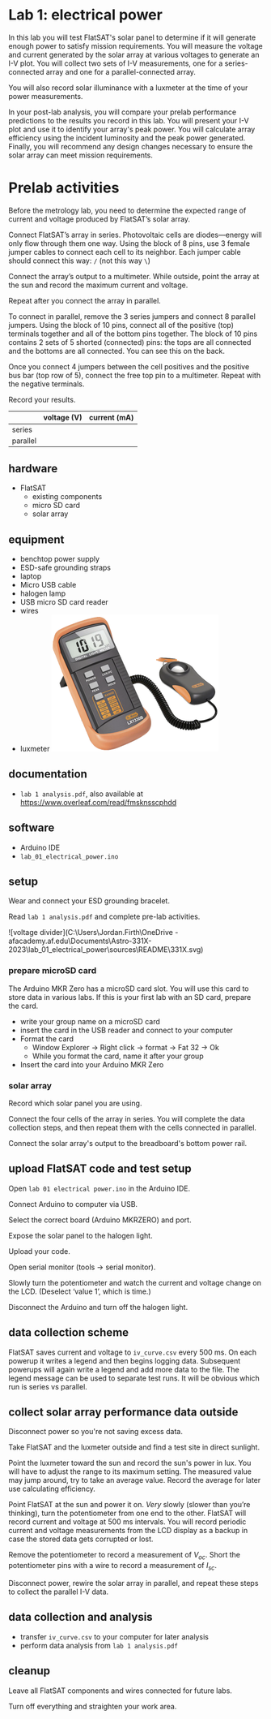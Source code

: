 # Lab 1: electrical power

In this lab you will test FlatSAT's solar panel to determine if it will generate enough power to satisfy mission requirements. You will measure the voltage and current generated by the solar array at various voltages to generate an I-V plot. You will collect two sets of I-V measurements, one for a series-connected array and one for a parallel-connected array. 

You will also record solar illuminance with a luxmeter at the time of your power measurements. 

In your post-lab analysis, you will compare your prelab performance predictions to the results you record in this lab. You will present your I-V plot and use it to identify your array's peak power. You will calculate array efficiency using the incident luminosity and the peak power generated. Finally, you will recommend any design changes necessary to ensure the solar array can meet mission requirements.

# Prelab activities

Before the metrology lab, you need to determine the  expected range of current and voltage produced by FlatSAT’s solar array. 

Connect FlatSAT’s array in series. Photovoltaic cells are diodes—energy will only flow through them one way. Using the block of 8 pins, use 3 female jumper cables to connect each cell to its neighbor. Each jumper cable should connect this way: `/` (not this way `\`)

Connect the array’s output to a multimeter. While outside, point the array at the sun and record the maximum current and voltage.

Repeat after you connect the array in parallel. 

To connect in parallel, remove the 3 series jumpers and connect 8 parallel jumpers. Using the block of 10 pins, connect all of the positive (top) terminals together and all of the bottom pins together. The block of 10 pins contains 2 sets of 5 shorted (connected) pins: the tops are all connected and the bottoms are all connected. You can see this on the back. 

Once you connect 4 jumpers between the cell positives and the positive bus bar (top row of 5), connect the free top pin to a multimeter. Repeat with the negative terminals. 

Record your results. 

|          | voltage (V) | current (mA) |
| -------- | ----------- | ------------ |
| series   |             |              |
| parallel |             |              |



## hardware

- FlatSAT
  - existing components
  - micro SD card
  - solar array

## equipment

- benchtop power supply
- ESD-safe grounding straps
- laptop
- Micro USB cable
- halogen lamp
- USB micro SD card reader
- wires
- luxmeter
  ![luxmeter](sources/luxmeter.png)

## documentation

- `lab 1 analysis.pdf`, also available at https://www.overleaf.com/read/fmsknsscphdd

## software

- Arduino IDE
- `lab_01_electrical_power.ino`



## setup

Wear and connect your ESD grounding bracelet. 

Read `lab 1 analysis.pdf` and complete pre-lab activities. 



![voltage divider](C:\Users\Jordan.Firth\OneDrive - afacademy.af.edu\Documents\Astro-331X-2023\lab_01_electrical_power\sources\README\331X.svg)



### prepare microSD card

The Arduino MKR Zero has a microSD card slot. You will use this card to store data in various labs. If this is your first lab with an SD card, prepare the card. 

- write your group name on a microSD card
- insert the card in the USB reader and connect to your computer
- Format the card
  - Window Explorer -> Right click -> format -> Fat 32 -> Ok
  - While you format the card, name it after your group
- Insert the card into your Arduino MKR Zero

### solar array

Record which solar panel you are using. 

Connect the four cells of the array in series. You will complete the data collection steps, and then repeat them with the cells connected in parallel. 

Connect the solar array's output to the breadboard's bottom power rail. 

## upload FlatSAT code and test setup

Open `lab 01 electrical power.ino` in the Arduino IDE. 

Connect Arduino to computer via USB. 

Select the correct board (Arduino MKRZERO) and port. 

Expose the solar panel to the halogen light. 

Upload your code. 

Open serial monitor (tools -> serial monitor).

Slowly turn the potentiometer and watch the current and voltage change on the LCD. (Deselect ‘value 1’, which is time.)

Disconnect the Arduino and turn off the halogen light. 

## data collection scheme

FlatSAT saves current and voltage to `iv_curve.csv` every 500 ms. On each powerup it writes a legend and then begins logging data. Subsequent powerups will again write a legend and add more data to the file. The legend message can be used to separate test runs. It will be obvious which run is series vs parallel. 

## collect solar array performance data outside

Disconnect power so you're not saving excess data. 

Take FlatSAT and the luxmeter outside and find a test site in direct sunlight. 

Point the luxmeter toward the sun and record the sun's power in lux. You will have to adjust the range to its maximum setting. The measured value may jump around, try to take an average value. Record the average for later use calculating efficiency. 

Point FlatSAT at the sun and power it on. *Very* slowly (slower than you’re thinking), turn the potentiometer from one end to the other. FlatSAT will record current and voltage at 500 ms intervals. You will record periodic current and voltage measurements from the LCD display as a backup in case the stored data gets corrupted or lost. 

Remove the potentiometer to record a measurement of $V_{oc}$. Short the potentiometer pins with a wire to record a measurement of $I_{sc}$. 

Disconnect power, rewire the solar array in parallel, and repeat these steps to collect the parallel I-V data. 

## data collection and analysis

- transfer `iv_curve.csv` to your computer for later analysis
- perform data analysis from `lab 1 analysis.pdf`

## cleanup

Leave all FlatSAT components and wires connected for future labs. 

Turn off everything and straighten your work area. 
